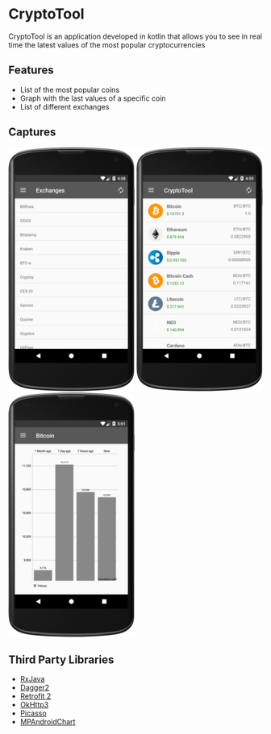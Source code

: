 # CryptoTool
CryptoTool is an application developed in kotlin that allows you to see in real time the latest values of the most popular cryptocurrencies

## Features
* List of the most popular coins
* Graph with the last values of a specific coin
* List of different  exchanges

## Captures
<img src="captures/exchanges.png" width="250" />
<img src="captures/home.png" width="250" />
<img src="captures/chart.png" width="250" />


## Third Party Libraries
* [RxJava](https://github.com/ReactiveX/RxJava)
* [Dagger2](https://google.github.io/dagger/)
* [Retrofit 2](http://square.github.io/retrofit/)
* [OkHttp3](https://github.com/square/okhttp)
* [Picasso](https://github.com/square/picasso)
* [MPAndroidChart](https://github.com/PhilJay/MPAndroidChart)

